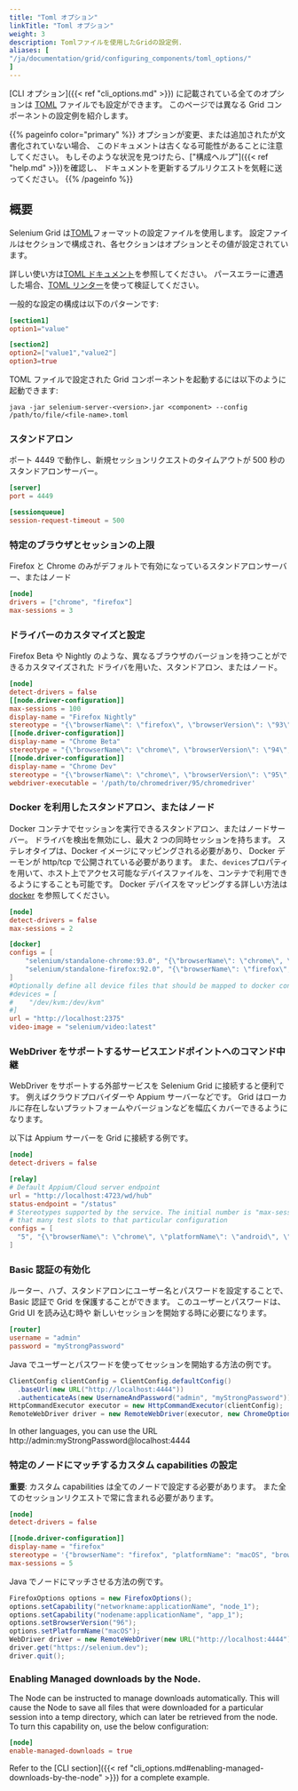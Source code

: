 ```yaml
---
title: "Toml オプション"
linkTitle: "Toml オプション"
weight: 3
description: Tomlファイルを使用したGridの設定例.
aliases: [
"/ja/documentation/grid/configuring_components/toml_options/"
]
---
```


[CLI オプション]({{< ref "cli_options.md" >}}) に記載されている全てのオプションは
[TOML](https://github.com/toml-lang/toml) ファイルでも設定ができます。
このページでは異なる Grid コンポーネントの設定例を紹介します。

{{% pageinfo color="primary" %}}
オプションが変更、または追加されたが文書化されていない場合、
このドキュメントは古くなる可能性があることに注意してください。
もしそのような状況を見つけたら、["構成ヘルプ"]({{< ref "help.md" >}})を確認し、
ドキュメントを更新するプルリクエストを気軽に送ってください。
{{% /pageinfo %}}

## 概要

Selenium Grid は[TOML](https://github.com/toml-lang/toml)フォーマットの設定ファイルを使用します。
設定ファイルはセクションで構成され、各セクションはオプションとその値が設定されています。

詳しい使い方は[TOML ドキュメント](https://toml.io/ja/)を参照してください。
パースエラーに遭遇した場合、[TOML リンター](https://www.toml-lint.com/)を使って検証してください。

一般的な設定の構成は以下のパターンです:

```toml
[section1]
option1="value"

[section2]
option2=["value1","value2"]
option3=true
```

TOML ファイルで設定された Grid コンポーネントを起動するには以下のように起動できます:

```
java -jar selenium-server-<version>.jar <component> --config /path/to/file/<file-name>.toml
```

### スタンドアロン

ポート 4449 で動作し、新規セッションリクエストのタイムアウトが 500 秒のスタンドアロンサーバー。

```toml
[server]
port = 4449

[sessionqueue]
session-request-timeout = 500
```

### 特定のブラウザとセッションの上限

Firefox と Chrome のみがデフォルトで有効になっているスタンドアロンサーバー、またはノード

```toml
[node]
drivers = ["chrome", "firefox"]
max-sessions = 3
```

### ドライバーのカスタマイズと設定

Firefox Beta や Nightly のような、異なるブラウザのバージョンを持つことができるカスタマイズされた
ドライバを用いた、スタンドアロン、またはノード。

```toml
[node]
detect-drivers = false
[[node.driver-configuration]]
max-sessions = 100
display-name = "Firefox Nightly"
stereotype = "{\"browserName\": \"firefox\", \"browserVersion\": \"93\", \"platformName\": \"MAC\", \"moz:firefoxOptions\": {\"binary\": \"/Applications/Firefox Nightly.app/Contents/MacOS/firefox-bin\"}}"
[[node.driver-configuration]]
display-name = "Chrome Beta"
stereotype = "{\"browserName\": \"chrome\", \"browserVersion\": \"94\", \"platformName\": \"MAC\", \"goog:chromeOptions\": {\"binary\": \"/Applications/Google Chrome Beta.app/Contents/MacOS/Google Chrome Beta\"}}"
[[node.driver-configuration]]
display-name = "Chrome Dev"
stereotype = "{\"browserName\": \"chrome\", \"browserVersion\": \"95\", \"platformName\": \"MAC\", \"goog:chromeOptions\": {\"binary\": \"/Applications/Google Chrome Dev.app/Contents/MacOS/Google Chrome Dev\"}}"
webdriver-executable = '/path/to/chromedriver/95/chromedriver'
```

### Docker を利用したスタンドアロン、またはノード

Docker コンテナでセッションを実行できるスタンドアロン、またはノードサーバー。
ドライバを検出を無効にし、最大 2 つの同時セッションを持ちます。
ステレオタイプは、Docker イメージにマッピングされる必要があり、
Docker デーモンが http/tcp で公開されている必要があります。
また、`devices`プロパティを用いて、ホスト上でアクセス可能なデバイスファイルを、コンテナで利用できるようにすることも可能です。
Docker デバイスをマッピングする詳しい方法は[docker](https://docs.docker.com/engine/reference/commandline/run/#add-host-device-to-container---device)
を参照してください。

```toml
[node]
detect-drivers = false
max-sessions = 2

[docker]
configs = [
    "selenium/standalone-chrome:93.0", "{\"browserName\": \"chrome\", \"browserVersion\": \"91\"}",
    "selenium/standalone-firefox:92.0", "{\"browserName\": \"firefox\", \"browserVersion\": \"92\"}"
]
#Optionally define all device files that should be mapped to docker containers
#devices = [
#    "/dev/kvm:/dev/kvm"
#]
url = "http://localhost:2375"
video-image = "selenium/video:latest"
```

### WebDriver をサポートするサービスエンドポイントへのコマンド中継

WebDriver をサポートする外部サービスを Selenium Grid に接続すると便利です。
例えばクラウドプロバイダーや Appium サーバーなどです。
Grid はローカルに存在しないプラットフォームやバージョンなどを幅広くカバーできるようになります。

以下は Appium サーバーを Grid に接続する例です。

```toml
[node]
detect-drivers = false

[relay]
# Default Appium/Cloud server endpoint
url = "http://localhost:4723/wd/hub"
status-endpoint = "/status"
# Stereotypes supported by the service. The initial number is "max-sessions", and will allocate
# that many test slots to that particular configuration
configs = [
  "5", "{\"browserName\": \"chrome\", \"platformName\": \"android\", \"appium:platformVersion\": \"11\"}"
]
```

### Basic 認証の有効化

ルーター、ハブ、スタンドアロンにユーザー名とパスワードを設定することで、
Basic 認証で Grid を保護することができます。
このユーザーとパスワードは、Grid UI を読み込む時や
新しいセッションを開始する時に必要になります。

```toml
[router]
username = "admin"
password = "myStrongPassword"
```

Java でユーザーとパスワードを使ってセッションを開始する方法の例です。

```java
ClientConfig clientConfig = ClientConfig.defaultConfig()
  .baseUrl(new URL("http://localhost:4444"))
  .authenticateAs(new UsernameAndPassword("admin", "myStrongPassword"));
HttpCommandExecutor executor = new HttpCommandExecutor(clientConfig);
RemoteWebDriver driver = new RemoteWebDriver(executor, new ChromeOptions());
```

In other languages, you can use the URL http://admin:myStrongPassword@localhost:4444

### 特定のノードにマッチするカスタム capabilities の設定

**重要**: カスタム capabilities は全てのノードで設定する必要があります。
また全てのセッションリクエストで常に含まれる必要があります。

```toml
[node]
detect-drivers = false

[[node.driver-configuration]]
display-name = "firefox"
stereotype = '{"browserName": "firefox", "platformName": "macOS", "browserVersion":"96", "networkname:applicationName":"node_1", "nodename:applicationName":"app_1" }'
max-sessions = 5
```

Java でノードにマッチさせる方法の例です。

```java
FirefoxOptions options = new FirefoxOptions();
options.setCapability("networkname:applicationName", "node_1");
options.setCapability("nodename:applicationName", "app_1");
options.setBrowserVersion("96");
options.setPlatformName("macOS");
WebDriver driver = new RemoteWebDriver(new URL("http://localhost:4444"), options);
driver.get("https://selenium.dev");
driver.quit();
```

### Enabling Managed downloads by the Node.

The Node can be instructed to manage downloads automatically. This will cause the Node to save all files that were downloaded for a particular session into a temp directory, which can later be retrieved from the node.
To turn this capability on, use the below configuration:

```toml
[node]
enable-managed-downloads = true
```

Refer to the [CLI section]({{< ref "cli_options.md#enabling-managed-downloads-by-the-node" >}}) for a complete example.
